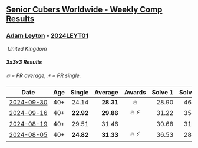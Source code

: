 <style>table {white-space: nowrap;}</style>
<link rel="stylesheet" type="text/css" href="/scw-comp/css/flags.css" />

## [Senior Cubers Worldwide - Weekly Comp Results](/scw-comp/results/)
### [Adam Leyton](README.md) - [2024LEYT01](https://www.worldcubeassociation.org/persons/2024LEYT01?event=333)

<i class="flag flag-GB" />&nbsp;United Kingdom

#### 3x3x3 Results

<span style="white-space: nowrap;">🔥 = PR average</span>, <span style="white-space: nowrap;">⚡ = PR single</span>.

| Date | Age | Single | Average | Awards | Solve 1 | Solve 2 | Solve 3 | Solve 4 | Solve 5 | Video |
| :--: | :--: | --: | --: | :--: | --: | --: | --: | --: | --: | :-- |
| [2024-09-30](../../results/2024-09-30/333.md) | 40+ | 24.14 | **28.31** | 🔥 | 28.90 | 46.23 | 28.93 | 24.14 | 27.10 | [Desktop](https://www.facebook.com/events/559779533112258/permalink/565398719217006) / [Mobile](https://m.facebook.com/events/559779533112258?view=permalink&id=565398719217006) |
| [2024-09-16](../../results/2024-09-16/333.md) | 40+ | **22.92** | **29.86** | 🔥 ⚡ | 31.22 | 35.46 | 29.03 | **22.92** | 29.33 | [Desktop](https://www.facebook.com/events/1432335554111064/permalink/1437503400260946) / [Mobile](https://m.facebook.com/events/1432335554111064?view=permalink&id=1437503400260946) |
| [2024-08-19](../../results/2024-08-19/333.md) | 40+ | 29.51 | 31.46 |  | 30.68 | 31.15 | 32.56 | 33.57 | 29.51 | [Desktop](https://www.facebook.com/events/1156782986175552/permalink/1162358125618038) / [Mobile](https://m.facebook.com/events/1156782986175552?view=permalink&id=1162358125618038) |
| [2024-08-05](../../results/2024-08-05/333.md) | 40+ | **24.82** | **31.33** | 🔥 ⚡ | 36.53 | 28.98 | 28.48 | **24.82** | DNF | [Desktop](https://www.facebook.com/events/1659713531529180/permalink/1664982264335640) / [Mobile](https://m.facebook.com/events/1659713531529180?view=permalink&id=1664982264335640) |


<!-- Global site tag (gtag.js) - Google Analytics -->
<script async src="https://www.googletagmanager.com/gtag/js?id=UA-86348435-3"></script>
<script>window.dataLayer = window.dataLayer || []; function gtag() {dataLayer.push(arguments);} gtag('js', new Date()); gtag('config', 'UA-86348435-3');</script>
